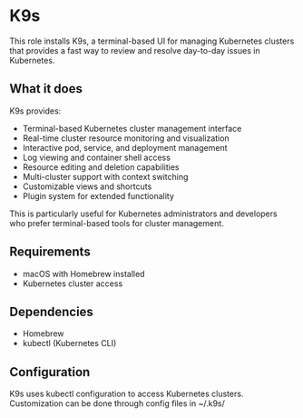 # K9s

This role installs K9s, a terminal-based UI for managing Kubernetes clusters that provides a fast way to review and resolve day-to-day issues in Kubernetes.

## What it does

K9s provides:
- Terminal-based Kubernetes cluster management interface
- Real-time cluster resource monitoring and visualization
- Interactive pod, service, and deployment management
- Log viewing and container shell access
- Resource editing and deletion capabilities
- Multi-cluster support with context switching
- Customizable views and shortcuts
- Plugin system for extended functionality

This is particularly useful for Kubernetes administrators and developers who prefer terminal-based tools for cluster management.

## Requirements

- macOS with Homebrew installed
- Kubernetes cluster access

## Dependencies

- Homebrew
- kubectl (Kubernetes CLI)

## Configuration

K9s uses kubectl configuration to access Kubernetes clusters. Customization can be done through config files in ~/.k9s/
